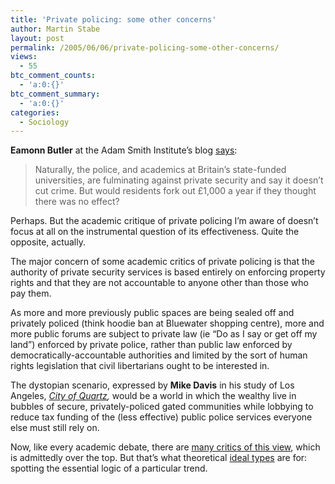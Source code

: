```yaml
---
title: 'Private policing: some other concerns'
author: Martin Stabe
layout: post
permalink: /2005/06/06/private-policing-some-other-concerns/
views:
  - 55
btc_comment_counts:
  - 'a:0:{}'
btc_comment_summary:
  - 'a:0:{}'
categories:
  - Sociology
---
```

**Eamonn Butler** at the Adam Smith Institute&rsquo;s blog [says][1]:

> Naturally, the police, and academics at Britain&rsquo;s state-funded universities, are fulminating against private security and say it doesn&rsquo;t cut crime. But would residents fork out &pound;1,000 a year if they thought there was no effect?

Perhaps. But the academic critique of private policing I&rsquo;m aware of doesn&rsquo;t focus at all on the instrumental question of its effectiveness. Quite the opposite, actually.

The major concern of some academic critics of private policing is that the authority of private security services is based entirely on enforcing property rights and that they are not accountable to anyone other than those who pay them.

As more and more previously public spaces are being sealed off and privately policed (think hoodie ban at Bluewater shopping centre), more and more public forums are subject to private law (ie &ldquo;Do as I say or get off my land&rdquo;) enforced by private police, rather than public law enforced by democratically-accountable authorities and limited by the sort of human rights legislation that civil libertarians ought to be interested in.

The dystopian scenario, expressed by **Mike Davis** in his study of Los Angeles, *[City of Quartz][2],* would be a world in which the wealthy live in bubbles of secure, privately-policed gated communities while lobbying to reduce tax funding of the (less effective) public police services everyone else must still rely on.

Now, like every academic debate, there are [many critics of this view][3], which is admittedly over the top. But that&rsquo;s what theoretical [ideal types][4] are for: spotting the essential logic of a particular trend.

 [1]: http://www.adamsmith.org/blog/archives/001375.php
 [2]: http://www.amazon.co.uk/exec/obidos/ASIN/0712666230/texasn1-21/
 [3]: http://archive.salon.com/it/feature/1998/12/cov_07feature.html
 [4]: http://en.wikipedia.org/wiki/Ideal_type